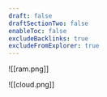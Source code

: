 ```yaml
---
draft: false
draftSectionTwo: false
enableToc: false
excludeBacklinks: true
excludeFromExplorer: true
---
```


![[ram.png]]

![[cloud.png]]